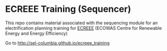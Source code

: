 # ECREEE Training (Sequencer)

This repo contains material associated with the sequencing module for an electrification planning training for [ECREEE](www.ecreee.org) (ECOWAS Centre for Renewable Energy and Energy Efficiency)

Go to http://sel-columbia.github.io/ecreee_training

